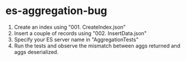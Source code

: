 # es-aggregation-bug

1. Create an index using "001. CreateIndex.json"
2. Insert a couple of records using "002. InsertData.json"
3. Specify your ES server name in "AggregationTests"
4. Run the tests and observe the mismatch between aggs returned and aggs deserialized.
